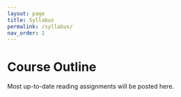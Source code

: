 ```yaml
---
layout: page
title: Syllabus
permalink: /syllabus/
nav_order: 2
---
```


# Course Outline

Most up-to-date reading assignments will be posted here.
